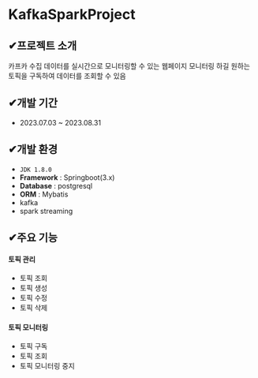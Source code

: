 # KafkaSparkProject

## ✔프로젝트 소개
카프카 수집 데이터를 실시간으로 모니터링할 수 있는 웹페이지
모니터링 하길 원하는 토픽을 구독하여 데이터를 조회할 수 있음 
<br>


## ✔개발 기간
* 2023.07.03 ~ 2023.08.31


## ✔개발 환경
- `JDK 1.8.0`
- **Framework** : Springboot(3.x)
- **Database** : postgresql
- **ORM** : Mybatis
- kafka
- spark streaming


## ✔주요 기능
#### 토픽 관리
- 토픽 조회
- 토픽 생성
- 토픽 수정
- 토픽 삭제

#### 토픽 모니터링
- 토픽 구독
- 토픽 조회
- 토픽 모니터링 중지
